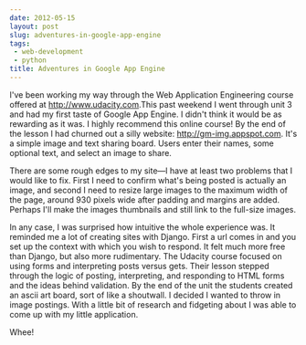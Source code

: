 ```yaml
---
date: 2012-05-15
layout: post
slug: adventures-in-google-app-engine
tags:
 - web-development
 - python
title: Adventures in Google App Engine
---
```


I've been working my way through the Web Application Engineering course offered at <a href="http://www.udacity.com">http://www.udacity.com</a>.This past weekend I went through unit 3 and had my first taste of Google App Engine. I didn't think it would be as rewarding as it was. I highly recommend this online course! By the end of the lesson I had churned out a silly website: <a href="http://gm-img.appspot.com">http://gm-img.appspot.com</a>. It's a simple image and text sharing board. Users enter their names, some optional text, and select an image to share.


There are some rough edges to my site—I have at least two problems that I would like to fix. First I need to confirm what's being posted is actually an image, and second I need to resize large images to the maximum width of the page, around 930 pixels wide after padding and margins are added. Perhaps I'll make the images thumbnails and still link to the full-size images.


In any case, I was surprised how intuitive the whole experience was. It reminded me a lot of creating sites with Django. First a url comes in and you set up the context with which you wish to respond. It felt much more free than Django, but also more rudimentary. The Udacity course focused on using forms and interpreting posts versus gets. Their lesson stepped through the logic of posting, interpreting, and responding to HTML forms and the ideas behind validation. By the end of the unit the students created an ascii art board, sort of like a shoutwall. I decided I wanted to throw in image postings. With a little bit of research and fidgeting about I was able to come up with my little application.


Whee!
